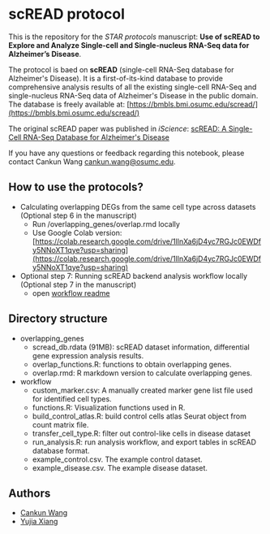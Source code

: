 # scREAD protocol

This is the repository for the *STAR protocols* manuscript: **Use of scREAD to Explore and Analyze Single-cell and Single-nucleus RNA-Seq data for Alzheimer’s Disease**. 

The protocol is baed on **scREAD** (single-cell RNA-Seq database for Alzheimer's Disease). It is a first-of-its-kind database to provide comprehensive analysis results of all the existing single-cell RNA-Seq and single-nucleus RNA-Seq data of Alzheimer's Disease in the public domain. The database is freely available at: [https://bmbls.bmi.osumc.edu/scread/](https://bmbls.bmi.osumc.edu/scread/)

The original scREAD paper was published in *iScience*: [scREAD: A Single-Cell RNA-Seq Database for Alzheimer's Disease](https://www.sciencedirect.com/science/article/pii/S2589004220309664)

If you have any questions or feedback regarding this notebook, please contact Cankun Wang <cankun.wang@osumc.edu>.

## How to use the protocols?

- Calculating overlapping DEGs from the same cell type across datasets (Optional step 6 in the manuscript)
  - Run /overlapping_genes/overlap.rmd locally
  - Use Google Colab version: [https://colab.research.google.com/drive/1lInXa6jD4yc7RGJc0EWDfy5NNoXT1qye?usp=sharing](https://colab.research.google.com/drive/1lInXa6jD4yc7RGJc0EWDfy5NNoXT1qye?usp=sharing) 
- Optional step 7: Running scREAD backend analysis workflow locally (Optional step 7 in the manuscript)
  - open [workflow readme](https://github.com/OSU-BMBL/scread-protocol/tree/master/workflow)

## Directory structure

- overlapping_genes
  - scread_db.rdata (91MB): scREAD dataset information, differential gene expression analysis results. 
  - overlap_functions.R: functions to obtain overlapping genes.
  - overlap.rmd: R markdown version to calculate overlapping genes.
- workflow
  - custom_marker.csv: A manually created marker gene list file used for identified cell types.
  - functions.R: Visualization functions used in R.
  - build_control_atlas.R: build control cells atlas Seurat object from count matrix file.
  - transfer_cell_type.R: filter out control-like cells in disease dataset
  - run_analysis.R: run analysis workflow, and export tables in scREAD database format.
  - example_control.csv. The example control dataset.
  - example_disease.csv. The example disease dataset.

## Authors

- [Cankun Wang](https://github.com/Wang-Cankun)
- [Yujia Xiang](https://github.com/Candlelight-XYJ)


